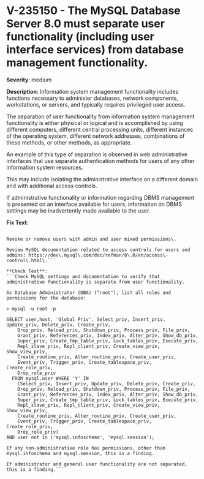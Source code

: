 # V-235150 - The MySQL Database Server 8.0 must separate user functionality (including user interface services) from database management functionality.

**Severity**: medium

**Description**:
Information system management functionality includes functions necessary to administer databases, network components, workstations, or servers, and typically requires privileged user access. 

The separation of user functionality from information system management functionality is either physical or logical and is accomplished by using different computers, different central processing units, different instances of the operating system, different network addresses, combinations of these methods, or other methods, as appropriate. 

An example of this type of separation is observed in web administrative interfaces that use separate authentication methods for users of any other information system resources. 

This may include isolating the administrative interface on a different domain and with additional access controls.

If administrative functionality or information regarding DBMS management is presented on an interface available for users, information on DBMS settings may be inadvertently made available to the user.

**Fix Text**:
```Configure MySQL Database Server 8\.0 to separate database administration and general user functionality\.

Revoke or remove users with admin and user mixed permissions\.

Review MySQL documentation related to access controls for users and admins: https://dev\.mysql\.com/doc/refman/8\.0/en/access\-control\.html\.```

**Check Text**:
```Check MySQL settings and documentation to verify that administrative functionality is separate from user functionality.

As Database Administrator (DBA) (“root"), list all roles and permissions for the database:

> mysql -u root -p

SELECT user,host, 'Global Priv', Select_priv, Insert_priv, Update_priv, Delete_priv, Create_priv,
    Drop_priv, Reload_priv, Shutdown_priv, Process_priv, File_priv,
    Grant_priv, References_priv, Index_priv, Alter_priv, Show_db_priv,
    Super_priv, Create_tmp_table_priv, Lock_tables_priv, Execute_priv,
    Repl_slave_priv, Repl_client_priv, Create_view_priv, Show_view_priv,
    Create_routine_priv, Alter_routine_priv, Create_user_priv,
    Event_priv, Trigger_priv, Create_tablespace_priv, Create_role_priv,
    Drop_role_priv 
  FROM mysql.user WHERE 'Y' IN
    (Select_priv, Insert_priv, Update_priv, Delete_priv, Create_priv,
    Drop_priv, Reload_priv, Shutdown_priv, Process_priv, File_priv,
    Grant_priv, References_priv, Index_priv, Alter_priv, Show_db_priv,
    Super_priv, Create_tmp_table_priv, Lock_tables_priv, Execute_priv,
    Repl_slave_priv, Repl_client_priv, Create_view_priv, Show_view_priv,
    Create_routine_priv, Alter_routine_priv, Create_user_priv,
    Event_priv, Trigger_priv, Create_tablespace_priv, Create_role_priv,
    Drop_role_priv)
AND user not in ('mysql.infoschema', 'mysql.session');

If any non-administrative role has permissions, other than mysql.infoschema and mysql.session, this is a finding.

If administrator and general user functionality are not separated, this is a finding.```
